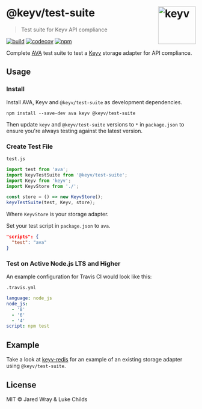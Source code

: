 # @keyv/test-suite [<img width="100" align="right" src="https://jaredwray.com/images/keyv.svg" alt="keyv">](https://github.com/jaredwra/keyv)

> Test suite for Keyv API compliance

[![build](https://github.com/jaredwray/keyv-test-suite/actions/workflows/build.yaml/badge.svg)](https://github.com/jaredwray/keyv-test-suite/actions/workflows/build.yaml)
[![codecov](https://codecov.io/gh/jaredwray/keyv-test-suite/branch/master/graph/badge.svg?token=1LrVPh2uZ8)](https://codecov.io/gh/jaredwray/keyv-test-suite)
[![npm](https://img.shields.io/npm/v/@keyv/test-suite.svg)](https://www.npmjs.com/package/@keyv/test-suite)

Complete [AVA](https://github.com/avajs/ava) test suite to test a [Keyv](https://github.com/jaredwray/keyv) storage adapter for API compliance.

## Usage

### Install

Install AVA, Keyv and `@keyv/test-suite` as development dependencies.

```shell
npm install --save-dev ava keyv @keyv/test-suite
```

Then update `keyv` and `@keyv/test-suite` versions to `*` in `package.json` to ensure you're always testing against the latest version.

### Create Test File

`test.js`

```js
import test from 'ava';
import keyvTestSuite from '@keyv/test-suite';
import Keyv from 'keyv';
import KeyvStore from './';

const store = () => new KeyvStore();
keyvTestSuite(test, Keyv, store);
```

Where `KeyvStore` is your storage adapter.

Set your test script in `package.json` to `ava`.
```json
"scripts": {
  "test": "ava"
}
```

### Test on Active Node.js LTS and Higher

An example configuration for Travis CI would look like this:

`.travis.yml`

```yaml
language: node_js
node_js:
  - '8'
  - '6'
  - '4'
script: npm test
```

## Example

Take a look at [keyv-redis](https://github.com/jaredwray/keyv-redis) for an example of an existing storage adapter using `@keyv/test-suite`.

## License

MIT © Jared Wray & Luke Childs
